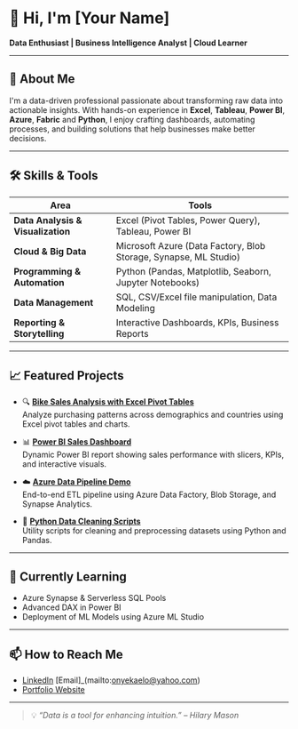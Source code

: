 # 👋 Hi, I'm [Your Name]

**Data Enthusiast | Business Intelligence Analyst | Cloud Learner**

---

## 🚀 About Me

I'm a data-driven professional passionate about transforming raw data into actionable insights. With hands-on experience in **Excel**, **Tableau**, **Power BI**, **Azure**, **Fabric** and **Python**, I enjoy crafting dashboards, automating processes, and building solutions that help businesses make better decisions.

---

## 🛠️ Skills & Tools

| Area | Tools |
|------|-------|
| **Data Analysis & Visualization** | Excel (Pivot Tables, Power Query), Tableau, Power BI |
| **Cloud & Big Data** | Microsoft Azure (Data Factory, Blob Storage, Synapse, ML Studio) |
| **Programming & Automation** | Python (Pandas, Matplotlib, Seaborn, Jupyter Notebooks) |
| **Data Management** | SQL, CSV/Excel file manipulation, Data Modeling |
| **Reporting & Storytelling** | Interactive Dashboards, KPIs, Business Reports |

---

## 📈 Featured Projects

- 🔍 **[Bike Sales Analysis with Excel Pivot Tables](https://github.com/henricliff/bike-sales-excel-pivot)**  
  Analyze purchasing patterns across demographics and countries using Excel pivot tables and charts.

- 📊 **[Power BI Sales Dashboard](https://github.com/henricliff/powerbi-sales-dashboard)**  
  Dynamic Power BI report showing sales performance with slicers, KPIs, and interactive visuals.

- ☁️ **[Azure Data Pipeline Demo](https://github.com/henricliff/azure-data-pipeline)**  
  End-to-end ETL pipeline using Azure Data Factory, Blob Storage, and Synapse Analytics.

- 🐍 **[Python Data Cleaning Scripts](https://github.com/henricliff/python-data-cleaning)**  
  Utility scripts for cleaning and preprocessing datasets using Python and Pandas.

---

## 🌱 Currently Learning

- Azure Synapse & Serverless SQL Pools  
- Advanced DAX in Power BI  
- Deployment of ML Models using Azure ML Studio

---

## 📫 How to Reach Me

- [LinkedIn](https://www.linkedin.com/in/henry-onyeka-685678110)
[Email]_(mailto:onyekaelo@yahoo.com)  
- [Portfolio Website](https://yourportfolio.com) 

---

> 💡 *“Data is a tool for enhancing intuition.” – Hilary Mason*

